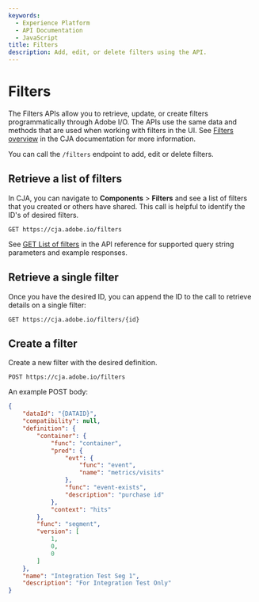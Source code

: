 ```yaml
---
keywords:
  - Experience Platform
  - API Documentation
  - JavaScript
title: Filters
description: Add, edit, or delete filters using the API.
---
```


# Filters

The Filters APIs allow you to retrieve, update, or create filters programmatically through Adobe I/O. The APIs use the same data and methods that are used when working with filters in the UI. See [Filters overview](https://experienceleague.adobe.com/docs/analytics-platform/using/cja-components/cja-filters/filters-overview.html) in the CJA documentation for more information.

You can call the `/filters` endpoint to add, edit or delete filters.

## Retrieve a list of filters

In CJA, you can navigate to **Components** > **Filters** and see a list of filters that you created or others have shared. This call is helpful to identify the ID's of desired filters.

`GET https://cja.adobe.io/filters`

See [GET List of filters](#) in the API reference for supported query string parameters and example responses.

## Retrieve a single filter

Once you have the desired ID, you can append the ID to the call to retrieve details on a single filter:

`GET https://cja.adobe.io/filters/{id}`

## Create a filter

Create a new filter with the desired definition.

`POST https://cja.adobe.io/filters`

An example POST body:

```json
{
    "dataId": "{DATAID}",
    "compatibility": null,
    "definition": {
        "container": {
            "func": "container",
            "pred": {
                "evt": {
                    "func": "event",
                    "name": "metrics/visits"
                },
                "func": "event-exists",
                "description": "purchase id"
            },
            "context": "hits"
        },
        "func": "segment",
        "version": [
            1,
            0,
            0
        ]
    },
    "name": "Integration Test Seg 1",
    "description": "For Integration Test Only"
}
```
